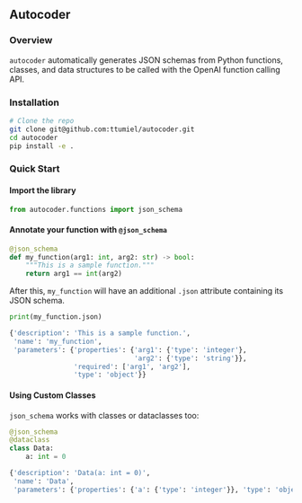 ## Autocoder

### Overview

`autocoder` automatically generates JSON schemas from Python functions, classes, and data structures to be called with the OpenAI function calling API.

### Installation

```bash
# Clone the repo
git clone git@github.com:ttumiel/autocoder.git
cd autocoder
pip install -e .
```

### Quick Start

#### Import the library

```python
from autocoder.functions import json_schema
```

#### Annotate your function with `@json_schema`

```python
@json_schema
def my_function(arg1: int, arg2: str) -> bool:
    """This is a sample function."""
    return arg1 == int(arg2)
```

After this, `my_function` will have an additional `.json` attribute containing its JSON schema.

```python
print(my_function.json)

{'description': 'This is a sample function.',
 'name': 'my_function',
 'parameters': {'properties': {'arg1': {'type': 'integer'},
                               'arg2': {'type': 'string'}},
                'required': ['arg1', 'arg2'],
                'type': 'object'}}
```

#### Using Custom Classes

`json_schema` works with classes or dataclasses too:

```python
@json_schema
@dataclass
class Data:
    a: int = 0

{'description': 'Data(a: int = 0)',
 'name': 'Data',
 'parameters': {'properties': {'a': {'type': 'integer'}}, 'type': 'object'}}
```
